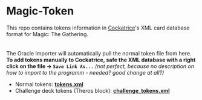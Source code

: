 Magic-Token
=================

This repo contains tokens information in [Cockatrice](http://github.com/cockatrice/cockatirce)'s XML card database format for Magic: The Gathering.
<br><br><br>
The Oracle Importer will automatically pull the normal token file from here.<br>
**To add tokens manually to Cockatrice, safe the XML database with a right click on the file &rarr; `Save Link As...`**
*(not perfect, because no description on how to import to the programm - needed? good change at all?)*<br>

- Normal tokens: [**tokens.xml**](https://raw.githubusercontent.com/Cockatrice/Magic-Token/master/tokens.xml)<br>
- Challenge deck tokens (Theros block):  [**challenge_tokens.xml**](https://raw.githubusercontent.com/Cockatrice/Magic-Token/master/challenge_tokens.xml)
